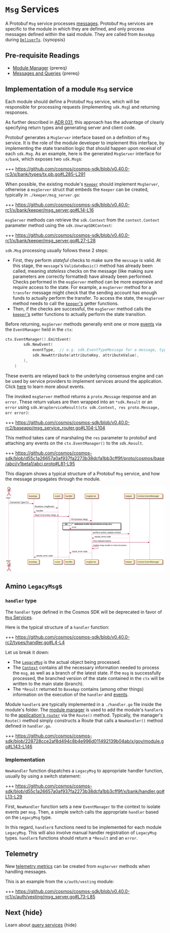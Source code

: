 <!--
order: 4
-->

# `Msg` Services

A Protobuf `Msg` service processes
[messages](./messages-and-queries.md#messages). Protobuf `Msg` services are
specific to the module in which they are defined, and only process messages
defined within the said module. They are called from `BaseApp` during
[`DeliverTx`](../core/baseapp.md#delivertx). {synopsis}

## Pre-requisite Readings

- [Module Manager](./module-manager.md) {prereq}
- [Messages and Queries](./messages-and-queries.md) {prereq}

## Implementation of a module `Msg` service

Each module should define a Protobuf `Msg` service, which will be responsible
for processing requests (implementing `sdk.Msg`) and returning responses.

As further described in [ADR 031](../architecture/adr-031-msg-service.md), this
approach has the advantage of clearly specifying return types and generating
server and client code.

Protobuf generates a `MsgServer` interface based on a definition of `Msg`
service. It is the role of the module developer to implement this interface, by
implementing the state transition logic that should happen upon receival of each
`sdk.Msg`. As an example, here is the generated `MsgServer` interface for
`x/bank`, which exposes two `sdk.Msg`s:

+++
https://github.com/cosmos/cosmos-sdk/blob/v0.40.0-rc3/x/bank/types/tx.pb.go#L285-L291

When possible, the existing module's [`Keeper`](keeper.md) should implement
`MsgServer`, otherwise a `msgServer` struct that embeds the `Keeper` can be
created, typically in `./keeper/msg_server.go`:

+++
https://github.com/cosmos/cosmos-sdk/blob/v0.40.0-rc1/x/bank/keeper/msg_server.go#L14-L16

`msgServer` methods can retrieve the `sdk.Context` from the `context.Context`
parameter method using the `sdk.UnwrapSDKContext`:

+++
https://github.com/cosmos/cosmos-sdk/blob/v0.40.0-rc1/x/bank/keeper/msg_server.go#L27-L28

`sdk.Msg` processing usually follows these 2 steps:

- First, they perform _stateful_ checks to make sure the `message` is valid. At
  this stage, the `message`'s `ValidateBasic()` method has already been called,
  meaning _stateless_ checks on the message (like making sure parameters are
  correctly formatted) have already been performed. Checks performed in the
  `msgServer` method can be more expensive and require access to the state. For
  example, a `msgServer` method for a `transfer` message might check that the
  sending account has enough funds to actually perform the transfer. To access
  the state, the `msgServer` method needs to call the [`keeper`'s](./keeper.md)
  getter functions.
- Then, if the checks are successful, the `msgServer` method calls the
  [`keeper`'s](./keeper.md) setter functions to actually perform the state
  transition.

Before returning, `msgServer` methods generally emit one or more
[events](../core/events.md) via the `EventManager` held in the `ctx`:

```go
ctx.EventManager().EmitEvent(
		sdk.NewEvent(
			eventType,  // e.g. sdk.EventTypeMessage for a message, types.CustomEventType for a custom event defined in the module
			sdk.NewAttribute(attributeKey, attributeValue),
		),
    )
```

These events are relayed back to the underlying consensus engine and can be used
by service providers to implement services around the application. Click
[here](../core/events.md) to learn more about events.

The invoked `msgServer` method returns a `proto.Message` response and an
`error`. These return values are then wrapped into an `*sdk.Result` or an
`error` using
`sdk.WrapServiceResult(ctx sdk.Context, res proto.Message, err error)`:

+++
https://github.com/cosmos/cosmos-sdk/blob/v0.40.0-rc2/baseapp/msg_service_router.go#L104-L104

This method takes care of marshaling the `res` parameter to protobuf and
attaching any events on the `ctx.EventManager()` to the `sdk.Result`.

+++
https://github.com/cosmos/cosmos-sdk/blob/d55c1a26657a0af937fa2273b38dcfa1bb3cff9f/proto/cosmos/base/abci/v1beta1/abci.proto#L81-L95

This diagram shows a typical structure of a Protobuf `Msg` service, and how the
message propagates through the module.

![Transaction flow](../uml/svg/transaction_flow.svg)

## Amino `LegacyMsg`s

### `handler` type

The `handler` type defined in the Cosmos SDK will be deprecated in favor of
[`Msg` Services](#implementation-of-a-module-msg-service).

Here is the typical structure of a `handler` function:

+++ https://github.com/cosmos/cosmos-sdk/blob/v0.40.0-rc2/types/handler.go#L4-L4

Let us break it down:

- The [`LegacyMsg`](./messages-and-queries.md#messages) is the actual object
  being processed.
- The [`Context`](../core/context.md) contains all the necessary information
  needed to process the `msg`, as well as a branch of the latest state. If the
  `msg` is successfully processed, the branched version of the state contained
  in the `ctx` will be written to the main state (branch).
- The `*Result` returned to `BaseApp` contains (among other things) information
  on the execution of the `handler` and [events](../core/events.md).

Module `handler`s are typically implemented in a `./handler.go` file inside the
module's folder. The [module manager](./module-manager.md) is used to add the
module's `handler`s to the
[application's `router`](../core/baseapp.md#message-routing) via the `Route()`
method. Typically, the manager's `Route()` method simply constructs a Route that
calls a `NewHandler()` method defined in `handler.go`.

+++
https://github.com/cosmos/cosmos-sdk/blob/228728cce2af8d494c8b4e996d011492139b04ab/x/gov/module.go#L143-L146

### Implementation

`NewHandler` function dispatches a `LegacyMsg` to appropriate handler function,
usually by using a switch statement:

+++
https://github.com/cosmos/cosmos-sdk/blob/d55c1a26657a0af937fa2273b38dcfa1bb3cff9f/x/bank/handler.go#L13-L29

First, `NewHandler` function sets a new `EventManager` to the context to isolate
events per `msg`. Then, a simple switch calls the appropriate `handler` based on
the `LegacyMsg` type.

In this regard, `handler`s functions need to be implemented for each module
`LegacyMsg`. This will also involve manual handler registration of `LegacyMsg`
types. `handler`s functions should return a `*Result` and an `error`.

## Telemetry

New [telemetry metrics](../core/telemetry.md) can be created from `msgServer`
methods when handling messages.

This is an example from the `x/auth/vesting` module:

+++
https://github.com/cosmos/cosmos-sdk/blob/v0.40.0-rc1/x/auth/vesting/msg_server.go#L73-L85

## Next {hide}

Learn about [query services](./query-services.md) {hide}

